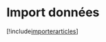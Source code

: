 # Import données

[!include[importerarticles](importdonnees.importerarticles.autogen.md)]



















































































































